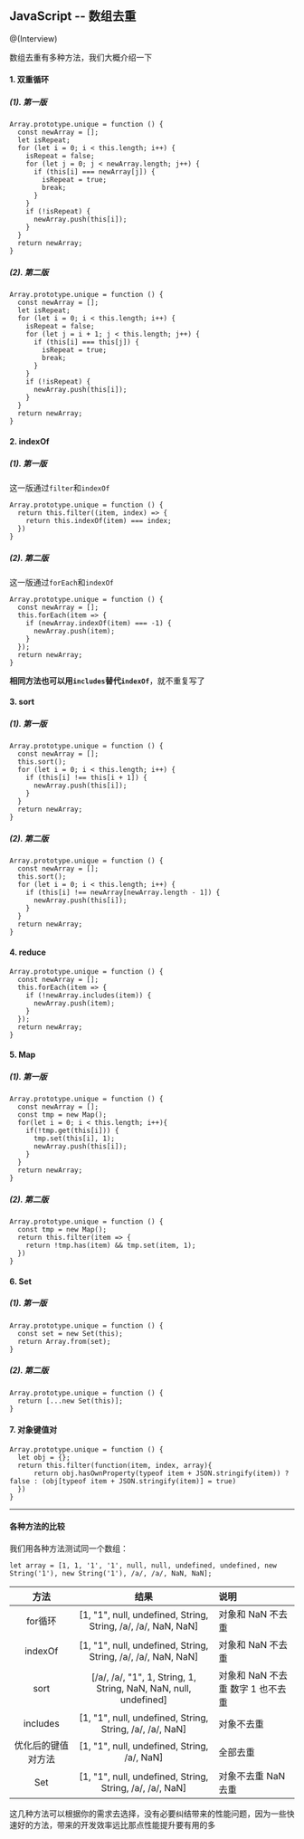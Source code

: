 ## JavaScript -- 数组去重

@(Interview)

数组去重有多种方法，我们大概介绍一下

#### 1. 双重循环

##### (1). 第一版
```
Array.prototype.unique = function () {
  const newArray = [];
  let isRepeat;
  for (let i = 0; i < this.length; i++) {
    isRepeat = false;
    for (let j = 0; j < newArray.length; j++) {
      if (this[i] === newArray[j]) {
        isRepeat = true;
        break;
      }
    }
    if (!isRepeat) {
      newArray.push(this[i]);
    }
  }
  return newArray;
}
```
##### (2). 第二版
```
Array.prototype.unique = function () {
  const newArray = [];
  let isRepeat;
  for (let i = 0; i < this.length; i++) {
    isRepeat = false;
    for (let j = i + 1; j < this.length; j++) {
      if (this[i] === this[j]) {
        isRepeat = true;
        break;
      }
    }
    if (!isRepeat) {
      newArray.push(this[i]);
    }
  }
  return newArray;
}
```

#### 2. indexOf

##### (1). 第一版
这一版通过`filter`和`indexOf`
```
Array.prototype.unique = function () {
  return this.filter((item, index) => {
    return this.indexOf(item) === index;
  })
}
```
##### (2). 第二版
这一版通过`forEach`和`indexOf`
```
Array.prototype.unique = function () {
  const newArray = [];
  this.forEach(item => {
    if (newArray.indexOf(item) === -1) {
      newArray.push(item);
    }
  });
  return newArray;
}
```
**相同方法也可以用`includes`替代`indexOf`**，就不重复写了


#### 3. sort
##### (1). 第一版
```
Array.prototype.unique = function () {
  const newArray = [];
  this.sort();
  for (let i = 0; i < this.length; i++) {
    if (this[i] !== this[i + 1]) {
      newArray.push(this[i]);
    }
  }
  return newArray;
}
```
##### (2). 第二版
```
Array.prototype.unique = function () {
  const newArray = [];
  this.sort();
  for (let i = 0; i < this.length; i++) {
    if (this[i] !== newArray[newArray.length - 1]) {
      newArray.push(this[i]);
    }
  }
  return newArray;
}

```
#### 4. reduce

```
Array.prototype.unique = function () {
  const newArray = [];
  this.forEach(item => {
    if (!newArray.includes(item)) {
      newArray.push(item);
    }
  });
  return newArray;
}
```

#### 5. Map

##### (1). 第一版
```
Array.prototype.unique = function () {
  const newArray = [];
  const tmp = new Map();
  for(let i = 0; i < this.length; i++){
    if(!tmp.get(this[i])) {
      tmp.set(this[i], 1);
      newArray.push(this[i]);
    }
  }
  return newArray;
}
```

##### (2). 第二版
```
Array.prototype.unique = function () {
  const tmp = new Map();
  return this.filter(item => {
    return !tmp.has(item) && tmp.set(item, 1);
  })
}
```

#### 6. Set

##### (1). 第一版
```
Array.prototype.unique = function () {
  const set = new Set(this);
  return Array.from(set);
}
```

##### (2). 第二版
```
Array.prototype.unique = function () {
  return [...new Set(this)];
}
```

#### 7. 对象键值对

```
Array.prototype.unique = function () {
  let obj = {};
  return this.filter(function(item, index, array){
      return obj.hasOwnProperty(typeof item + JSON.stringify(item)) ? false : (obj[typeof item + JSON.stringify(item)] = true)
  })
}
```

---

#### 各种方法的比较

我们用各种方法测试同一个数组：

```
let array = [1, 1, '1', '1', null, null, undefined, undefined, new String('1'), new String('1'), /a/, /a/, NaN, NaN];
```

| 方法	     |   结果	 |   说明   |
| :--------: | :--------:| :------ |
| for循环    |   [1, "1", null, undefined, String, String, /a/, /a/, NaN, NaN] |  对象和 NaN 不去重  |
| indexOf    |  [1, "1", null, undefined, String, String, /a/, /a/, NaN, NaN] |  对象和 NaN 不去重  |
| sort    |   [/a/, /a/, "1", 1, String, 1, String, NaN, NaN, null, undefined] |  对象和 NaN 不去重 数字 1 也不去重  |
| includes    |   	[1, "1", null, undefined, String, String, /a/, /a/, NaN] |  对象不去重  |
| 优化后的键值对方法    |   [1, "1", null, undefined, String, /a/, NaN] |  全部去重  |
| Set    |   [1, "1", null, undefined, String, String, /a/, /a/, NaN] |  对象不去重 NaN 去重  |

这几种方法可以根据你的需求去选择，没有必要纠结带来的性能问题，因为一些快速好的方法，带来的开发效率远比那点性能提升要有用的多